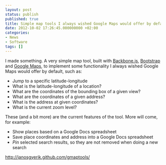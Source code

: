 ```yaml
---
layout: post
status: publish
published: true
title: Simple map tools I always wished Google Maps would offer by default
date: 2012-10-02 17:26:45.000000000 +02:00
categories:
- News
- Software
tags: []
---
```

I made something. A very simple map tool, built with [Backbone.js](http://documentcloud.github.com/), [Bootstrap](http://twitter.github.com/bootstrap/) and [Google Maps](https://developers.google.com/maps/), to implement some functionality I always wished Google Maps would offer by default, such as:

- Jump to a specific latitude-longitude
- What is the latitude-longitude of a location?
- What are the coordinates of the bounding box of a given view?
- What are the coordinates of a given address?
- What is the address at given coordinates?
- What is the current zoom level?

These (and a bit more) are the current features of the tool. More will come, for example:

- Show places based on a Google Docs spreadsheet
- Save place coordinates and address into a Google Docs spreadsheet
- *Pin* selected search results, so they are not removed when doing a new search

http://janosgyerik.github.com/gmaptools/

